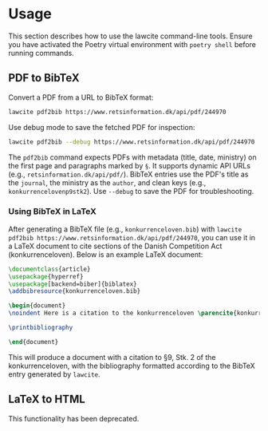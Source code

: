 # Usage

This section describes how to use the lawcite command-line tools. Ensure you have activated the Poetry virtual environment with `poetry shell` before running commands.

## PDF to BibTeX

Convert a PDF from a URL to BibTeX format:
```bash
lawcite pdf2bib https://www.retsinformation.dk/api/pdf/244970
```

Use debug mode to save the fetched PDF for inspection:
```bash
lawcite pdf2bib --debug https://www.retsinformation.dk/api/pdf/244970
```

The `pdf2bib` command expects PDFs with metadata (title, date, ministry) on the first page and paragraphs marked by `§`. It supports dynamic API URLs (e.g., `retsinformation.dk/api/pdf/`). BibTeX entries use the PDF's title as the `journal`, the ministry as the `author`, and clean keys (e.g., `konkurrencelovenp9stk2`). Use `--debug` to save the PDF for troubleshooting.

### Using BibTeX in LaTeX

After generating a BibTeX file (e.g., `konkurrenceloven.bib`) with `lawcite pdf2bib https://www.retsinformation.dk/api/pdf/244970`, you can use it in a LaTeX document to cite sections of the Danish Competition Act (konkurrenceloven). Below is an example LaTeX document:

```latex
\documentclass{article}
\usepackage{hyperref}
\usepackage[backend=biber]{biblatex}
\addbibresource{konkurrenceloven.bib}

\begin{document}
\noindent Here is a citation to the konkurrenceloven \parencite{konkurrencelovenp9stk2}.

\printbibliography

\end{document}
```

This will produce a document with a citation to §9, Stk. 2 of the konkurrenceloven, with the bibliography formatted according to the BibTeX entry generated by `lawcite`.

## LaTeX to HTML

This functionality has been deprecated.
